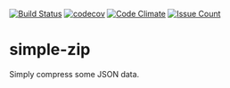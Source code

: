[![Build Status](https://travis-ci.org/scull7/simple-zip.svg?branch=master)](https://travis-ci.org/scull7/simple-zip)
[![codecov](https://codecov.io/gh/scull7/simple-zip/branch/master/graph/badge.svg)](https://codecov.io/gh/scull7/simple-zip)
[![Code Climate](https://codeclimate.com/github/scull7/simple-zip/badges/gpa.svg)](https://codeclimate.com/github/scull7/simple-zip)
[![Issue Count](https://codeclimate.com/github/scull7/simple-zip/badges/issue_count.svg)](https://codeclimate.com/github/scull7/simple-zip)

# simple-zip
Simply compress some JSON data.
